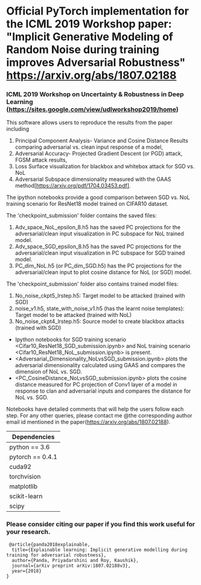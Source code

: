 # Official PyTorch implementation for the ICML 2019 Workshop paper: "Implicit Generative Modeling of Random Noise during training improves Adversarial Robustness" https://arxiv.org/abs/1807.02188

### ICML 2019 Workshop on Uncertainty & Robustness in Deep Learning (https://sites.google.com/view/udlworkshop2019/home)

This software allows users to reproduce the results from the paper
including 
1) Principal Component Analysis- Variance and Cosine Distance Results comparing adversarial vs. clean input response of a model, 
2) Adversarial Accuracy- Projected Gradient Descent (or PGD) attack, FGSM attack results,
3) Loss Surface visualization for blackbox and whitebox attack for SGD vs. NoL
4) Adversarial Subspace dimensionality measured with the GAAS method[https://arxiv.org/pdf/1704.03453.pdf]. 

The ipython notebooks provide a good comparison between SGD vs. NoL training scenario for ResNet18 model trained on CIFAR10 dataset.

The 'checkpoint_submission' folder contains the saved files:
1) Adv_space_NoL_epsilon_8.h5 has the saved PC projections for the adversarial/clean input visualization in PC subspace for NoL trained model.
2) Adv_space_SGD_epsilon_8.h5 has the saved PC projections for the adversarial/clean input visualization in PC subspace for SGD trained model.
3) PC_dim_NoL.h5 (or PC_dim_SGD.h5) has the PC projections for the adversarial/clean input to plot cosine distance for NoL (or SGD) model.

The 'checkpoint_submission' folder also contains trained model files:
1) No_noise_ckpt5_lrstep.h5: Target model to be attacked (trained with SGD) 
2) noise_v1.h5, state_with_noise_v1.h5 (has the learnt noise templates): Target model to be attacked (trained with NoL) 
3) No_noise_ckpt4_lrstep.h5: Source model to create blackbox attacks (trained with SGD) 

- Ipython notebooks for SGD training scenario <Cifar10_ResNet18_SGD_submission.ipynb> and NoL training scenario <Cifar10_ResNet18_NoL_submission.ipynb> is present. 
- <Adversarial_Dimensionality_NoLvsSGD_submission.ipynb> plots the adversarial dimensionality calculated using GAAS and compares the dimension of NoL vs. SGD.
- <PC_CosineDistance_NoLvsSGD_submission.ipynb> plots the cosine distance measured for PC projection of Conv1 layer of a model in response to clan and adversarial inputs and compares the distance for NoL vs. SGD.

Notebooks have detailed comments that will help the users follow each step. For any other queries, please contact me @the corresponding author email id mentioned in the paper(https://arxiv.org/abs/1807.02188).

 | Dependencies  |
| ------------- |
| python == 3.6     |
| pytorch == 0.4.1     |
| cuda92|
| torchvision|
| matplotlib|
| scikit-learn|
|scipy        |

### Please consider citing our paper if you find this work useful for your research.


```
 @article{panda2018explainable,
  title={Explainable learning: Implicit generative modelling during training for adversarial robustness},
  author={Panda, Priyadarshini and Roy, Kaushik},
  journal={arXiv preprint arXiv:1807.02188v3},
  year={2018}
}
```
